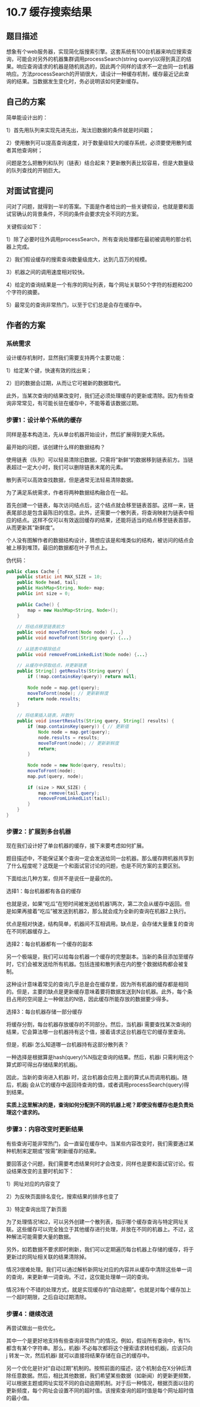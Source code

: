 # 10.7 缓存搜索结果

## 题目描述

想象有个web服务器，实现简化版搜索引擎。这套系统有100台机器来响应搜索查询，可能会对另外的机器集群调用processSearch(string query)以得到真正的结果。响应查询请求的机器是随机挑选的，因此两个同样的请求不一定由同一台机器响应。方法processSearch的开销很大，请设计一种缓存机制，缓存最近记此查询的结果。当数据发生变化时，务必说明该如何更新缓存。



## 自己的方案

简单能设计出的：

1）首先用队列来实现先进先出，淘汰旧数据的条件就是时间戳；

2）使用散列可以提高查询速度，对于数量级较大的缓存系统，必须要使用散列或者其他查询树；

问题是怎么把散列和队列（链表）结合起来？更新散列表比较容易，但是大数量级的队列查找的开销巨大。



## 对面试官提问

问对了问题，就得到一半的答案。下面是作者给出的一些关键假设，也就是要和面试官确认的背景条件，不同的条件会要求完全不同的方案。

关键假设如下：

1）除了必要时往外调用processSearch，所有查询处理都在最初被调用的那台机器上完成。

2）我们假设缓存的搜索查询数量级庞大，达到几百万的规模。

3）机器之间的调用速度相对较快。

4）给定的查询结果是一个有序的网址列表，每个网址关联50个字符的标题和200个字符的摘要。

5）最常见的查询非常热门，以至于它们总是会存在缓存中。



## 作者的方案

### 系统需求

设计缓存机制时，显然我们需要支持两个主要功能：

1）给定某个键，快速有效的找出来；

2）旧的数据会过期，从而让它可被新的数据取代。

此外，当某次查询的结果改变时，我们还必须处理缓存的更新或清除。因为有些查询非常常见，有可能长驻在缓存中，不能等着该数据过期。



### 步骤1：设计单个系统的缓存

同样是基本构造法，先从单台机器开始设计，然后扩展得到更大系统。

最开始的问题，该创建什么样的数据结构？

使用链表（队列）可以轻易清除旧数据，只需将”新鲜“的数据移到链表前方。当链表超过一定大小时，我们可以删除链表末尾的元素。

散列表可以高效查找数据，但是通常无法轻易清除数据。



为了满足系统需求，作者将两种数据结构融合在一起。

首先创建一个链表，每次访问结点后，这个结点就会移至链表首部。这样一来，链表尾部总是包含最陈旧的信息。此外，还需要一个散列表，将查询映射为链表中相应的结点。这样不仅可以有效返回缓存的结果，还能将适当的结点移至链表首部，从而更新其”新鲜度“。



个人没有图解作者的数据结构设计，猜想应该是和堆类似的结构，被访问的结点会被上移到堆顶，最旧的数据都在叶子节点上。



伪代码：

```java
public class Cache {
    public static int MAX_SIZE = 10;
    public Node head, tail;
    public HashMap<String, Node> map;
    public int size = 0;
    
    public Cache() {
        map = new HashMap<String, Node>();
    }
    
    // 将结点移至链表前方
    public void moveToFront(Node node) {...}
    public void moveToFront(String query) {...}
    
    // 从链表中移除结点
    public void removeFromLinkedList(Node node) {...}
    
    // 从缓存中获取结点，并更新链表
    public String[] getResults(String query) {
        if (!map.containsKey(query)) return null;
        
        Node node = map.get(query);
        moveToFornt(node); // 更新新鲜度
        return node.results;
    }
    
    // 将结果插入链表，并散列
    public void insertResults(String query, String[] results) {
        if (map.containsKey(query)) { // 更新值
            Node node = map.get(query);
            node.results = results;
            moveToFront(node); // 更新新鲜度
            return;
        }
        
        Node node = new Node(query, results);
        moveToFront(node);
        map.put(query, node);
        
        if (size > MAX_SIZE) {
            map.remove(tail.query);
            removeFromLinkedList(tail);
        }
    }
}
```





### 步骤2：扩展到多台机器

现在我们设计好了单台机器的缓存，接下来要考虑如何扩展。

题目描述中，不能保证某个查询一定会发送给同一台机器。那么缓存跨机器共享到了什么程度呢？这既是一个和面试官讨论的问题，也是不同方案的主要区别。

下面给出几种方案，但并不是说任一是最优的。

选择1：每台机器都有各自的缓存

也就是说，如果“吃瓜”在短时间被发送给机器1两次，第二次会从缓存中返回。但是如果再接着“吃瓜”被发送到机器2，那么就会成为全新的查询在机器2上执行。

优点是相对快速，结构简单，机器间不互相调用。缺点是，会存储大量重复的查询在不同机器缓存上。



选择2：每台机器都有一个缓存的副本

另一个极端是，我们可以给每台机器一个缓存的完整副本。当新的条目添加至缓存时，它们会被发送给所有机器。包括连接和散列表在内的整个数据结构都会被复制。

这种设计意味着常见的查询几乎总是会在缓存里，因为所有机器的缓存都是相同的。但是，主要的缺点是更新缓存意味着要将数据发送到N台机器。此外，每个条目占用的空间是上一种做法的N倍，因此缓存所能存放的数据要少得多。



选择3：每台机器存储一部分缓存

将缓存分割，每台机器存放缓存的不同部分。然后，当机器i 需要查找某次查询的结果，它会算法哪一台机器持有这个值，接着请求这台机器在它的缓存里查询。

但是，机器i 怎么知道哪一台机器持有这部分散列表？

一种选择是根据算是hash(query)%N指定查询的结果。然后，机器i 只需利用这个算式即可得出存储结果的机器j。

因此，当新的查询进入机器i 时，这台机器会应用上面的算式从而调用机器j。随后，机器j 会从它的缓存中返回待查询的值，或者调用processSearch(query)得到结果。

**实质上这里解决的是，查询如何分配到不同的机器上呢？即使没有缓存也是负责处理这个请求的。**



### 步骤3：内容改变时更新结果

有些查询可能非常热门，会一直留在缓存中。当某些内容改变时，我们需要通过某种机制来定期或“按需”刷新缓存的结果。

要回答这个问题，我们需要考虑结果何时才会改变，同样也是要和面试官讨论。假设结果改变的主要时机如下：

1）网址对应的内容变了

2）为反映页面排名变化，搜索结果的排序也变了

3）特定查询出现了新页面

为了处理情况1和2，可以另外创建一个散列表，指示哪个缓存查询与特定网址关联。这些缓存可以完全独立于其他缓存进行处理，并放在不同的机器上。不过，这种解法可能需要大量的数据。

另外，如若数据不要求即时刷新，我们可以定期遍历每台机器上存储的缓存，将于更新过的网址相关联的结果清除掉。



情况3很难处理。我们可以通过解析新网址对应的内容并从缓存中清除这些单一词的查询，来更新单一词查询。不过，这仅能处理单一词的查询。

情况3有个不错的处理方式，就是实现缓存的“自动逾期”。也就是对每个缓存加上一个超时期限，之后自动过期清除。



### 步骤4：继续改进

再尝试做出一些优化。

其中一个是更好地支持有些查询非常热门的情况。例如，假设所有查询中，有1%都含有某个字符串。那么，机器i 不必每次都将这个搜索请求转给机器j，应该只向j 转发一次，然后机器i 就可以直接将结果存储在自己的缓存中。

另一个优化是针对“自动过期”机制的。按照前面的描述，这个机制会在X分钟后清除任意数据。然后，相比其他数据，我们希望某些数据（如新闻）的更新更频繁，可以根据主题或网址实现不同的自动逾期机制。对于后一种情况，根据页面以往的更新频度，每个网址会设置不同的超时值。该搜索查询的超时值是每个网址超时值的最小值。

